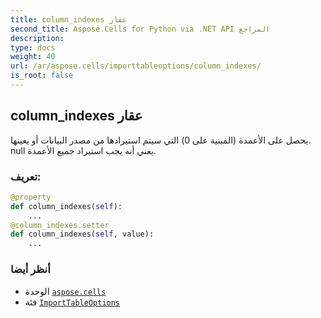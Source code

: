 ```yaml
---
title: column_indexes عقار
second_title: Aspose.Cells for Python via .NET API المراجع
description:
type: docs
weight: 40
url: /ar/aspose.cells/importtableoptions/column_indexes/
is_root: false
---
```

##  column_indexes عقار

يحصل على الأعمدة (المبنية على 0) التي سيتم استيرادها من مصدر البيانات أو يعينها. null يعني أنه يجب استيراد جميع الأعمدة.
###  تعريف:
```python
@property
def column_indexes(self):
    ...
@column_indexes.setter
def column_indexes(self, value):
    ...
```

###  أنظر أيضا
* الوحدة [`aspose.cells`](../../)
* فئة [`ImportTableOptions`](/cells/python-net/ar/aspose.cells/importtableoptions)
